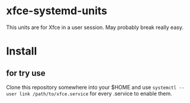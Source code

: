 # xfce-systemd-units
This units are for Xfce in a user session. May probably break really easy.

# Install
## for try use
Clone this repository somewhere into your $HOME and use `systemctl --user link /path/to/xfce.service` for every .service to enable them.
